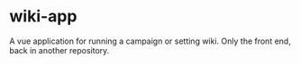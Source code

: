 # wiki-app
A vue application for running a campaign or setting wiki. Only the front end, back in another repository.
